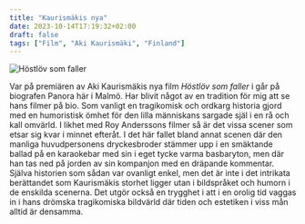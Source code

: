 ```yaml
---
title: "Kaurismäkis nya"
date: 2023-10-14T17:19:32+02:00
draft: false
tags: ["Film", "Aki Kaurismäki", "Finland"]
---
```


![Höstlöv som faller](/images/hostlov-som-faller.png)

Var på premiären av Aki Kaurismäkis nya film *Höstlöv som faller* i går på biografen Panora här i Malmö. Har blivit något av en tradition för mig att se hans filmer på bio.
Som vanligt en tragikomisk och ordkarg historia gjord med en humoristisk ömhet för den lilla människans sargade själ i en rå och kall omvärld. I likhet med Roy Anderssons filmer så är det vissa scener som etsar sig kvar i minnet efteråt. I det här fallet bland annat scenen där den manliga huvudpersonens dryckesbroder stämmer upp i en smäktande ballad på en karaokebar med sin i eget tycke varma basbaryton, men där han tas ned på jorden av sin kompanjon med en dräpande kommentar. Själva historien som sådan var ovanligt enkel, men det är inte i det intrikata berättandet som Kaurismäkis storhet ligger utan i bildspråket och humorn i de enskilda scenerna. Det utgör också en trygghet i att i en orolig tid vaggas in i hans drömska tragikomiska bildvärld där tiden och estetiken i viss mån alltid är densamma. 
